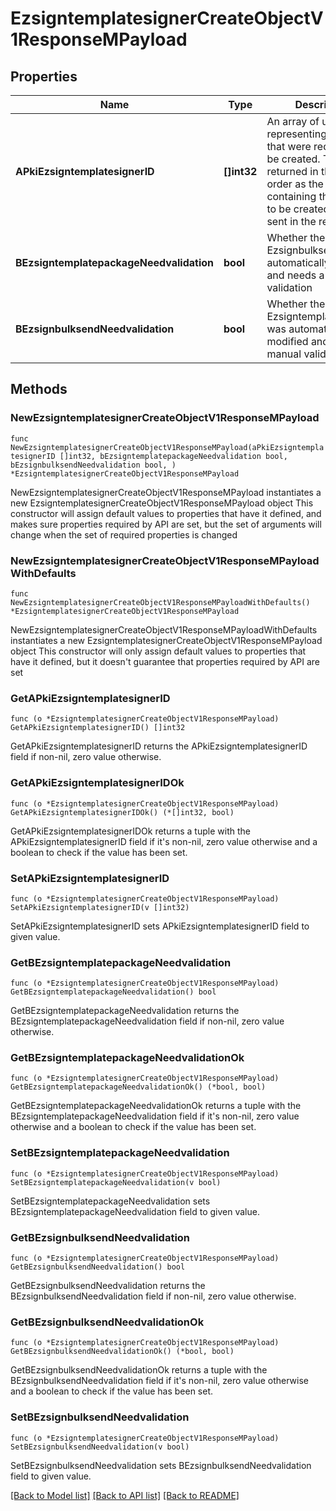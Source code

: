 # EzsigntemplatesignerCreateObjectV1ResponseMPayload

## Properties

Name | Type | Description | Notes
------------ | ------------- | ------------- | -------------
**APkiEzsigntemplatesignerID** | **[]int32** | An array of unique IDs representing the object that were requested to be created.  They are returned in the same order as the array containing the objects to be created that was sent in the request. | 
**BEzsigntemplatepackageNeedvalidation** | **bool** | Whether the Ezsignbulksend was automatically modified and needs a manual validation | 
**BEzsignbulksendNeedvalidation** | **bool** | Whether the Ezsigntemplatepackage was automatically modified and needs a manual validation | 

## Methods

### NewEzsigntemplatesignerCreateObjectV1ResponseMPayload

`func NewEzsigntemplatesignerCreateObjectV1ResponseMPayload(aPkiEzsigntemplatesignerID []int32, bEzsigntemplatepackageNeedvalidation bool, bEzsignbulksendNeedvalidation bool, ) *EzsigntemplatesignerCreateObjectV1ResponseMPayload`

NewEzsigntemplatesignerCreateObjectV1ResponseMPayload instantiates a new EzsigntemplatesignerCreateObjectV1ResponseMPayload object
This constructor will assign default values to properties that have it defined,
and makes sure properties required by API are set, but the set of arguments
will change when the set of required properties is changed

### NewEzsigntemplatesignerCreateObjectV1ResponseMPayloadWithDefaults

`func NewEzsigntemplatesignerCreateObjectV1ResponseMPayloadWithDefaults() *EzsigntemplatesignerCreateObjectV1ResponseMPayload`

NewEzsigntemplatesignerCreateObjectV1ResponseMPayloadWithDefaults instantiates a new EzsigntemplatesignerCreateObjectV1ResponseMPayload object
This constructor will only assign default values to properties that have it defined,
but it doesn't guarantee that properties required by API are set

### GetAPkiEzsigntemplatesignerID

`func (o *EzsigntemplatesignerCreateObjectV1ResponseMPayload) GetAPkiEzsigntemplatesignerID() []int32`

GetAPkiEzsigntemplatesignerID returns the APkiEzsigntemplatesignerID field if non-nil, zero value otherwise.

### GetAPkiEzsigntemplatesignerIDOk

`func (o *EzsigntemplatesignerCreateObjectV1ResponseMPayload) GetAPkiEzsigntemplatesignerIDOk() (*[]int32, bool)`

GetAPkiEzsigntemplatesignerIDOk returns a tuple with the APkiEzsigntemplatesignerID field if it's non-nil, zero value otherwise
and a boolean to check if the value has been set.

### SetAPkiEzsigntemplatesignerID

`func (o *EzsigntemplatesignerCreateObjectV1ResponseMPayload) SetAPkiEzsigntemplatesignerID(v []int32)`

SetAPkiEzsigntemplatesignerID sets APkiEzsigntemplatesignerID field to given value.


### GetBEzsigntemplatepackageNeedvalidation

`func (o *EzsigntemplatesignerCreateObjectV1ResponseMPayload) GetBEzsigntemplatepackageNeedvalidation() bool`

GetBEzsigntemplatepackageNeedvalidation returns the BEzsigntemplatepackageNeedvalidation field if non-nil, zero value otherwise.

### GetBEzsigntemplatepackageNeedvalidationOk

`func (o *EzsigntemplatesignerCreateObjectV1ResponseMPayload) GetBEzsigntemplatepackageNeedvalidationOk() (*bool, bool)`

GetBEzsigntemplatepackageNeedvalidationOk returns a tuple with the BEzsigntemplatepackageNeedvalidation field if it's non-nil, zero value otherwise
and a boolean to check if the value has been set.

### SetBEzsigntemplatepackageNeedvalidation

`func (o *EzsigntemplatesignerCreateObjectV1ResponseMPayload) SetBEzsigntemplatepackageNeedvalidation(v bool)`

SetBEzsigntemplatepackageNeedvalidation sets BEzsigntemplatepackageNeedvalidation field to given value.


### GetBEzsignbulksendNeedvalidation

`func (o *EzsigntemplatesignerCreateObjectV1ResponseMPayload) GetBEzsignbulksendNeedvalidation() bool`

GetBEzsignbulksendNeedvalidation returns the BEzsignbulksendNeedvalidation field if non-nil, zero value otherwise.

### GetBEzsignbulksendNeedvalidationOk

`func (o *EzsigntemplatesignerCreateObjectV1ResponseMPayload) GetBEzsignbulksendNeedvalidationOk() (*bool, bool)`

GetBEzsignbulksendNeedvalidationOk returns a tuple with the BEzsignbulksendNeedvalidation field if it's non-nil, zero value otherwise
and a boolean to check if the value has been set.

### SetBEzsignbulksendNeedvalidation

`func (o *EzsigntemplatesignerCreateObjectV1ResponseMPayload) SetBEzsignbulksendNeedvalidation(v bool)`

SetBEzsignbulksendNeedvalidation sets BEzsignbulksendNeedvalidation field to given value.



[[Back to Model list]](../README.md#documentation-for-models) [[Back to API list]](../README.md#documentation-for-api-endpoints) [[Back to README]](../README.md)


